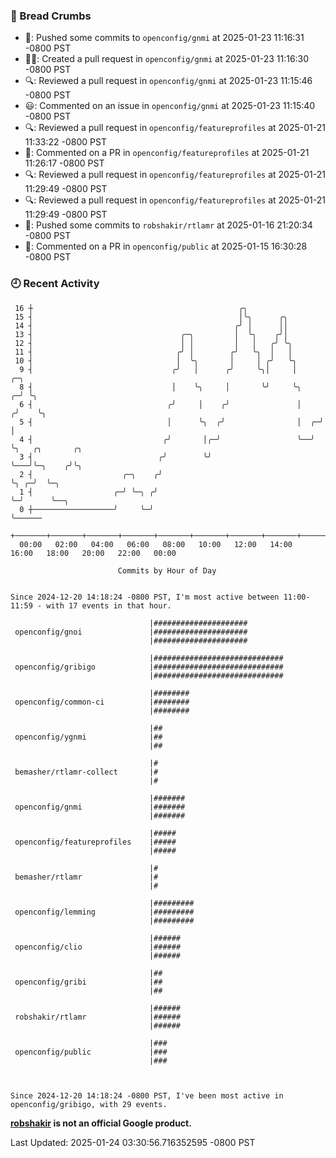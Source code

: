 ### 🍞 Bread Crumbs

 * 🚢: Pushed some commits to `openconfig/gnmi` at 2025-01-23 11:16:31 -0800 PST
 * ✍🏼: Created a pull request in `openconfig/gnmi` at 2025-01-23 11:16:30 -0800 PST
 * 🔍: Reviewed a pull request in  `openconfig/gnmi` at 2025-01-23 11:15:46 -0800 PST
 * 😃: Commented on an issue in `openconfig/gnmi` at 2025-01-23 11:15:40 -0800 PST
 * 🔍: Reviewed a pull request in  `openconfig/featureprofiles` at 2025-01-21 11:33:22 -0800 PST
 * 💬: Commented on a PR in  `openconfig/featureprofiles` at 2025-01-21 11:26:17 -0800 PST
 * 🔍: Reviewed a pull request in  `openconfig/featureprofiles` at 2025-01-21 11:29:49 -0800 PST
 * 🔍: Reviewed a pull request in  `openconfig/featureprofiles` at 2025-01-21 11:29:49 -0800 PST
 * 🚢: Pushed some commits to `robshakir/rtlamr` at 2025-01-16 21:20:34 -0800 PST
 * 💬: Commented on a PR in  `openconfig/public` at 2025-01-15 16:30:28 -0800 PST

### 🕘 Recent Activity
```
 16 ┼                                              ╭╮
 15 ┤                                              │╰╮      ╭╮
 14 ┤                                             ╭╯ │      ││
 13 ┤                                 ╭─╮         │  ╰╮    ╭╯│
 12 ┤                                 │ │         │   │   ╭╯ ╰╮
 11 ┤                                ╭╯ │        ╭╯   ╰╮  │   │
 10 ┤                                │  ╰╮       │     │ ╭╯   ╰╮
  9 ┤                               ╭╯   │      ╭╯     ╰╮│     │        ╭─╮
  8 ┤                               │    ╰╮     │       ╰╯     ╰╮     ╭─╯ ╰╮
  6 ┤                              ╭╯     │    ╭╯               │    ╭╯    ╰╮
  5 ┤                              │      ╰╮  ╭╯                │  ╭─╯      │
  4 ┤                             ╭╯       │╭─╯                 ╰──╯        ╰╮   ╭╮       ╭╮
  3 ┤                            ╭╯        ╰╯                                ╰───╯╰─╮    ╭╯╰╮
  2 ┤                    ╭─╮    ╭╯                                                  ╰╮ ╭─╯  ╰─╮
  1 ┤                  ╭─╯ ╰─╮ ╭╯                                                    ╰─╯      ╰──╮
  0 ┼──────────────────╯     ╰─╯                                                                 ╰──────
    +───────+───────+───────+───────+───────+───────+───────+───────+───────+───────+───────+───────+────
  00:00   02:00   04:00   06:00   08:00   10:00   12:00   14:00   16:00   18:00   20:00   22:00   00:00   

						Commits by Hour of Day


Since 2024-12-20 14:18:24 -0800 PST, I'm most active between 11:00-11:59 - with 17 events in that hour.

```



```
                               |#####################
 openconfig/gnoi               |#####################
                               |#####################

                               |#############################
 openconfig/gribigo            |#############################
                               |#############################

                               |########
 openconfig/common-ci          |########
                               |########

                               |##
 openconfig/ygnmi              |##
                               |##

                               |#
 bemasher/rtlamr-collect       |#
                               |#

                               |#######
 openconfig/gnmi               |#######
                               |#######

                               |#####
 openconfig/featureprofiles    |#####
                               |#####

                               |#
 bemasher/rtlamr               |#
                               |#

                               |#########
 openconfig/lemming            |#########
                               |#########

                               |######
 openconfig/clio               |######
                               |######

                               |##
 openconfig/gribi              |##
                               |##

                               |######
 robshakir/rtlamr              |######
                               |######

                               |###
 openconfig/public             |###
                               |###



Since 2024-12-20 14:18:24 -0800 PST, I've been most active in openconfig/gribigo, with 29 events.

```
**[robshakir](mailto:robjs@google.com) is not an official Google product.**  


Last Updated: 2025-01-24 03:30:56.716352595 -0800 PST
